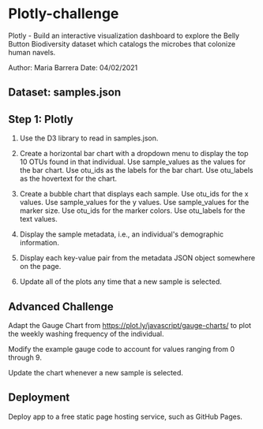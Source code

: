 # Plotly-challenge
Plotly - Build an interactive visualization dashboard to explore the Belly Button Biodiversity dataset which catalogs the microbes that colonize human navels.

Author: Maria Barrera
Date: 04/02/2021

## Dataset:  samples.json

## Step 1: Plotly
1) Use the D3 library to read in samples.json.

2) Create a horizontal bar chart with a dropdown menu to display the top 10 OTUs found in that     individual.
Use sample_values as the values for the bar chart.
Use otu_ids as the labels for the bar chart.
Use otu_labels as the hovertext for the chart.

3)  Create a bubble chart that displays each sample.
Use otu_ids for the x values.
Use sample_values for the y values.
Use sample_values for the marker size.
Use otu_ids for the marker colors.
Use otu_labels for the text values.

4) Display the sample metadata, i.e., an individual's demographic information.

5) Display each key-value pair from the metadata JSON object somewhere on the page.

6) Update all of the plots any time that a new sample is selected.

## Advanced Challenge
Adapt the Gauge Chart from https://plot.ly/javascript/gauge-charts/ to plot the weekly washing frequency of the individual.

Modify the example gauge code to account for values ranging from 0 through 9.

Update the chart whenever a new sample is selected.

## Deployment
Deploy app to a free static page hosting service, such as GitHub Pages.
